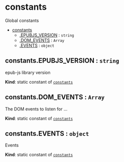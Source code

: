<a name="module_constants"></a>

# constants
Global constants


* [constants](#module_constants)
    * [.EPUBJS_VERSION](#module_constants.EPUBJS_VERSION) : <code>string</code>
    * [.DOM_EVENTS](#module_constants.DOM_EVENTS) : <code>Array</code>
    * [.EVENTS](#module_constants.EVENTS) : <code>object</code>

<a name="module_constants.EPUBJS_VERSION"></a>

## constants.EPUBJS\_VERSION : <code>string</code>
epub-js library version

**Kind**: static constant of [<code>constants</code>](#module_constants)  
<a name="module_constants.DOM_EVENTS"></a>

## constants.DOM\_EVENTS : <code>Array</code>
The DOM events to listen for ...

**Kind**: static constant of [<code>constants</code>](#module_constants)  
<a name="module_constants.EVENTS"></a>

## constants.EVENTS : <code>object</code>
Events

**Kind**: static constant of [<code>constants</code>](#module_constants)  
